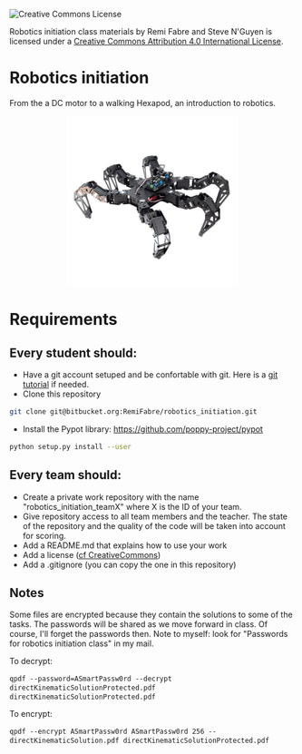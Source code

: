 ![Creative Commons License](https://i.creativecommons.org/l/by/4.0/88x31.png)

Robotics initiation class materials by Remi Fabre and Steve N'Guyen is licensed under a [Creative Commons Attribution 4.0 International License](https://creativecommons.org/licenses/by/4.0/).

# Robotics initiation
From the a DC motor to a walking Hexapod, an introduction to robotics.
<p align="center">
    <img src="hexapod.jpg" alt="Hexapod" width="300"/>
</p>
<!-- ![Hexapod](hexapod.jpg)-->

# Requirements

## Every student should:

- Have a git account setuped and be confortable with git. Here is a [git tutorial](https://www.atlassian.com/git/tutorials/setting-up-a-repository) if needed.
- Clone this repository
```bash
git clone git@bitbucket.org:RemiFabre/robotics_initiation.git
```
- Install the Pypot library: https://github.com/poppy-project/pypot
```bash
python setup.py install --user
```

## Every team should:

- Create a private work repository with the name "robotics_initiation_teamX" where X is the ID of your team.
- Give repository access to all team members and the teacher. The state of the repository and the quality of the code will be taken into account for scoring.
- Add a README.md that explains how to use your work 
- Add a license ([cf CreativeCommons](https://creativecommons.org/choose/))
- Add a .gitignore (you can copy the one in this repository)

## Notes

Some files are encrypted because they contain the solutions to some of the tasks. The passwords will be shared as we move forward in class.
Of course, I'll forget the passwords then. Note to myself: look for "Passwords for robotics initiation class" in my mail.

To decrypt:
```
qpdf --password=ASmartPassw0rd --decrypt directKinematicSolutionProtected.pdf directKinematicSolutionProtected.pdf
```

To encrypt:
```
qpdf --encrypt ASmartPassw0rd ASmartPassw0rd 256 -- directKinematicSolution.pdf directKinematicSolutionProtected.pdf
```